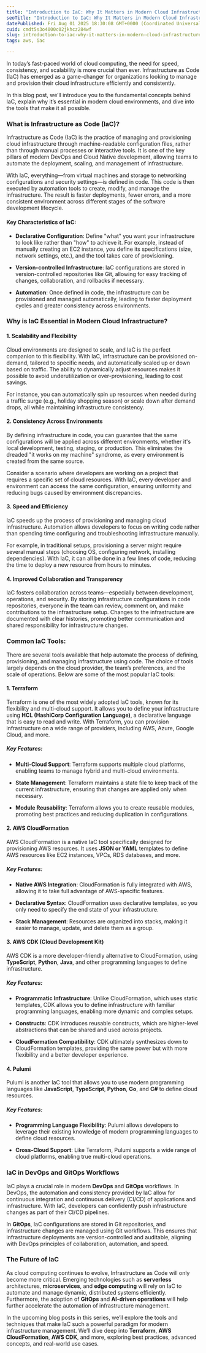 ```yaml
---
title: "Introduction to IaC: Why It Matters in Modern Cloud Infrastructure"
seoTitle: "Introduction to IaC: Why It Matters in Modern Cloud Infrastructure"
datePublished: Fri Aug 01 2025 18:30:08 GMT+0000 (Coordinated Universal Time)
cuid: cmdt5s3o4000c02jkhcz284wf
slug: introduction-to-iac-why-it-matters-in-modern-cloud-infrastructure
tags: aws, iac

---
```


In today’s fast-paced world of cloud computing, the need for speed, consistency, and scalability is more crucial than ever. Infrastructure as Code (IaC) has emerged as a game-changer for organizations looking to manage and provision their cloud infrastructure efficiently and consistently.

In this blog post, we’ll introduce you to the fundamental concepts behind IaC, explain why it’s essential in modern cloud environments, and dive into the tools that make it all possible.

### **What is Infrastructure as Code (IaC)?**

Infrastructure as Code (IaC) is the practice of managing and provisioning cloud infrastructure through machine-readable configuration files, rather than through manual processes or interactive tools. It is one of the key pillars of modern DevOps and Cloud Native development, allowing teams to automate the deployment, scaling, and management of infrastructure.

With IaC, everything—from virtual machines and storage to networking configurations and security settings—is defined in code. This code is then executed by automation tools to create, modify, and manage the infrastructure. The result is faster deployments, fewer errors, and a more consistent environment across different stages of the software development lifecycle.

#### **Key Characteristics of IaC:**

* **Declarative Configuration**: Define "what" you want your infrastructure to look like rather than "how" to achieve it. For example, instead of manually creating an EC2 instance, you define its specifications (size, network settings, etc.), and the tool takes care of provisioning.
    
* **Version-controlled Infrastructure**: IaC configurations are stored in version-controlled repositories like Git, allowing for easy tracking of changes, collaboration, and rollbacks if necessary.
    
* **Automation**: Once defined in code, the infrastructure can be provisioned and managed automatically, leading to faster deployment cycles and greater consistency across environments.
    

### **Why is IaC Essential in Modern Cloud Infrastructure?**

#### **1\. Scalability and Flexibility**

Cloud environments are designed to scale, and IaC is the perfect companion to this flexibility. With IaC, infrastructure can be provisioned on-demand, tailored to specific needs, and automatically scaled up or down based on traffic. The ability to dynamically adjust resources makes it possible to avoid underutilization or over-provisioning, leading to cost savings.

For instance, you can automatically spin up resources when needed during a traffic surge (e.g., holiday shopping season) or scale down after demand drops, all while maintaining infrastructure consistency.

#### **2\. Consistency Across Environments**

By defining infrastructure in code, you can guarantee that the same configurations will be applied across different environments, whether it's local development, testing, staging, or production. This eliminates the dreaded "it works on my machine" syndrome, as every environment is created from the same source.

Consider a scenario where developers are working on a project that requires a specific set of cloud resources. With IaC, every developer and environment can access the same configuration, ensuring uniformity and reducing bugs caused by environment discrepancies.

#### **3\. Speed and Efficiency**

IaC speeds up the process of provisioning and managing cloud infrastructure. Automation allows developers to focus on writing code rather than spending time configuring and troubleshooting infrastructure manually.

For example, in traditional setups, provisioning a server might require several manual steps (choosing OS, configuring network, installing dependencies). With IaC, it can all be done in a few lines of code, reducing the time to deploy a new resource from hours to minutes.

#### **4\. Improved Collaboration and Transparency**

IaC fosters collaboration across teams—especially between development, operations, and security. By storing infrastructure configurations in code repositories, everyone in the team can review, comment on, and make contributions to the infrastructure setup. Changes to the infrastructure are documented with clear histories, promoting better communication and shared responsibility for infrastructure changes.

### **Common IaC Tools:**

There are several tools available that help automate the process of defining, provisioning, and managing infrastructure using code. The choice of tools largely depends on the cloud provider, the team’s preferences, and the scale of operations. Below are some of the most popular IaC tools:

#### **1\. Terraform**

Terraform is one of the most widely adopted IaC tools, known for its flexibility and multi-cloud support. It allows you to define your infrastructure using **HCL (HashiCorp Configuration Language)**, a declarative language that is easy to read and write. With Terraform, you can provision infrastructure on a wide range of providers, including AWS, Azure, Google Cloud, and more.

##### Key Features:

* **Multi-Cloud Support**: Terraform supports multiple cloud platforms, enabling teams to manage hybrid and multi-cloud environments.
    
* **State Management**: Terraform maintains a state file to keep track of the current infrastructure, ensuring that changes are applied only when necessary.
    
* **Module Reusability**: Terraform allows you to create reusable modules, promoting best practices and reducing duplication in configurations.
    

#### **2\. AWS CloudFormation**

AWS CloudFormation is a native IaC tool specifically designed for provisioning AWS resources. It uses **JSON or YAML** templates to define AWS resources like EC2 instances, VPCs, RDS databases, and more.

##### Key Features:

* **Native AWS Integration**: CloudFormation is fully integrated with AWS, allowing it to take full advantage of AWS-specific features.
    
* **Declarative Syntax**: CloudFormation uses declarative templates, so you only need to specify the end state of your infrastructure.
    
* **Stack Management**: Resources are organized into stacks, making it easier to manage, update, and delete them as a group.
    

#### **3\. AWS CDK (Cloud Development Kit)**

AWS CDK is a more developer-friendly alternative to CloudFormation, using **TypeScript**, **Python**, **Java**, and other programming languages to define infrastructure.

##### Key Features:

* **Programmatic Infrastructure**: Unlike CloudFormation, which uses static templates, CDK allows you to define infrastructure with familiar programming languages, enabling more dynamic and complex setups.
    
* **Constructs**: CDK introduces reusable constructs, which are higher-level abstractions that can be shared and used across projects.
    
* **CloudFormation Compatibility**: CDK ultimately synthesizes down to CloudFormation templates, providing the same power but with more flexibility and a better developer experience.
    

#### **4\. Pulumi**

Pulumi is another IaC tool that allows you to use modern programming languages like **JavaScript**, **TypeScript**, **Python**, **Go**, and **C#** to define cloud resources.

##### Key Features:

* **Programming Language Flexibility**: Pulumi allows developers to leverage their existing knowledge of modern programming languages to define cloud resources.
    
* **Cross-Cloud Support**: Like Terraform, Pulumi supports a wide range of cloud platforms, enabling true multi-cloud operations.
    

### **IaC in DevOps and GitOps Workflows**

IaC plays a crucial role in modern **DevOps** and **GitOps** workflows. In DevOps, the automation and consistency provided by IaC allow for continuous integration and continuous delivery (CI/CD) of applications and infrastructure. With IaC, developers can confidently push infrastructure changes as part of their CI/CD pipelines.

In **GitOps**, IaC configurations are stored in Git repositories, and infrastructure changes are managed using Git workflows. This ensures that infrastructure deployments are version-controlled and auditable, aligning with DevOps principles of collaboration, automation, and speed.

### **The Future of IaC**

As cloud computing continues to evolve, Infrastructure as Code will only become more critical. Emerging technologies such as **serverless** architectures, **microservices**, and **edge computing** will rely on IaC to automate and manage dynamic, distributed systems efficiently. Furthermore, the adoption of **GitOps** and **AI-driven operations** will help further accelerate the automation of infrastructure management.

In the upcoming blog posts in this series, we’ll explore the tools and techniques that make IaC such a powerful paradigm for modern infrastructure management. We’ll dive deep into **Terraform**, **AWS CloudFormation**, **AWS CDK**, and more, exploring best practices, advanced concepts, and real-world use cases.